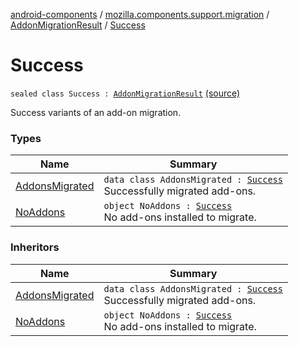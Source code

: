 [android-components](../../../index.md) / [mozilla.components.support.migration](../../index.md) / [AddonMigrationResult](../index.md) / [Success](./index.md)

# Success

`sealed class Success : `[`AddonMigrationResult`](../index.md) [(source)](https://github.com/mozilla-mobile/android-components/blob/master/components/support/migration/src/main/java/mozilla/components/support/migration/AddonMigration.kt#L48)

Success variants of an add-on migration.

### Types

| Name | Summary |
|---|---|
| [AddonsMigrated](-addons-migrated/index.md) | `data class AddonsMigrated : `[`Success`](./index.md)<br>Successfully migrated add-ons. |
| [NoAddons](-no-addons.md) | `object NoAddons : `[`Success`](./index.md)<br>No add-ons installed to migrate. |

### Inheritors

| Name | Summary |
|---|---|
| [AddonsMigrated](-addons-migrated/index.md) | `data class AddonsMigrated : `[`Success`](./index.md)<br>Successfully migrated add-ons. |
| [NoAddons](-no-addons.md) | `object NoAddons : `[`Success`](./index.md)<br>No add-ons installed to migrate. |
